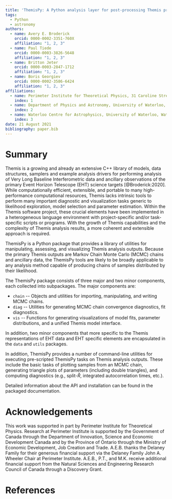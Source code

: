 ```yaml
---
title: 'ThemisPy: A Python analysis layer for post-processing Themis projects'
tags:
  - Python
  - astronomy
authors:
  - name: Avery E. Broderick
    orcid: 0000-0002-3351-760X
    affiliation: "1, 2, 3"
  - name: Paul Tiede
    orcid: 0000-0003-3826-5648
    affiliation: "1, 2, 3"
  - name: Britton Jeter
    orcid: 0000-0003-2847-1712
    affiliation: "1, 2, 3"
  - name: Boris Georgiev
    orcid: 0000-0002-3586-6424
    affiliation: "1, 2, 3"
affiliations:
  - name: Perimeter Institute for Theoretical Physics, 31 Caroline Street North, Waterloo, ON, N2L 2Y5, Canada
    index: 1
  - name: Department of Physics and Astronomy, University of Waterloo, 200 University Avenue West, Waterloo, ON, N2L 3G1, Canada
    index: 2
  - name: Waterloo Centre for Astrophysics, University of Waterloo, Waterloo, ON N2L 3G1 Canada
    index: 3
date: 21 August 2021
bibliography: paper.bib
---
```


# Summary

Themis is a growing and already an extensive C++ library of models, data structures, samplers and example analysis drivers for performing analysis of Very Long Baseline Interferometric data and ancillary observations of the primary Event Horizon Telescope (EHT) science targets [@Broderick:2020].  While computationally efficient, extensible, and portable to many high-performance computational resources, Themis lacks intrinsic tools to perform many important diagnostic and visualization tasks generic to likelihood exploration, model selection and parameter estimation.  Within the Themis software project, these crucial elements have been implemented in a heterogeneous language environment with project-specific and/or task-specific scripts or programs.  With the growth of Themis capabilities and the complexity of Themis analysis results, a more coherent and extensible approach is required.

ThemisPy is a Python package that provides a library of utilities for manipulating, assessing, and visualizing Themis analysis outputs.  Because the primary Themis outputs are Markov Chain Monte Carlo (MCMC) chains and ancillary data, the ThemisPy tools are likely to be broadly applicable to any analysis method capable of producing chains of samples distributed by their likelihood.

The ThemisPy package consists of three major and two minor components, each collected into subpackages.  The major components are:

* `chain` -- Objects and utilities for importing, manipulating, and writing MCMC chains.
* `diag` -- Utilities for generating MCMC chain convergence diagnostics, fit diagnostics.
* `vis` -- Functions for generating visualizations of model fits, parameter distributions, and a unified Themis model interface.

In addition, two minor components that more specific to the Themis representations of EHT data and EHT specific elements are encapsulated in the `data` and `utils` packages.

In addition, ThemisPy provides a number of command-line utilities for executing pre-scripted ThemisPy tasks on Themis analysis outputs.  These include the basic tasks of plotting samples from an MCMC chain, generating triangle plots of parameters (including double triangles), and computing diagnostics (e.g., split-$\hat{R}$, integrated autocorrelation times, etc.).

Detailed information about the API and installation can be found in the packaged documentation.  


# Acknowledgements

This work was supported in part by Perimeter Institute for Theoretical Physics.  Research at Perimeter Institute is supported by the Government of Canada through the Department of Innovation, Science and Economic Development Canada and by the Province of Ontario through the Ministry of Economic Development, Job Creation and Trade.
A.E.B. thanks the Delaney Family for their generous financial support via the Delaney Family John A. Wheeler Chair at Perimeter Institute.
A.E.B., P.T., and M.K. receive additional financial support from the Natural Sciences and Engineering Research Council of Canada through a Discovery Grant.

# References